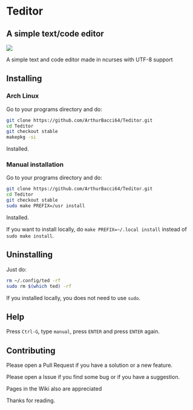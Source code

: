 # Teditor
## A simple text/code editor

<image src="teditor.gif">

A simple text and code editor made in ncurses with UTF-8 support

## Installing

### Arch Linux

Go to your programs directory and do:

```sh
git clone https://github.com/ArthurBacci64/Teditor.git
cd Teditor
git checkout stable
makepkg -si
```

Installed.

### Manual installation

Go to your programs directory and do: 

```sh
git clone https://github.com/ArthurBacci64/Teditor.git
cd Teditor
git checkout stable
sudo make PREFIX=/usr install
```

Installed.

If you want to install locally, do `make PREFIX=~/.local install` instead of `sudo make install`.

## Uninstalling

Just do:

```sh
rm ~/.config/ted -rf
sudo rm $(which ted) -rf
```

If you installed locally, you does not need to use `sudo`.

## Help

Press `Ctrl-G`, type `manual`, press `ENTER` and press `ENTER` again.

## Contributing

Please open a Pull Request if you have a solution or a new feature.

Please open a Issue if you find some bug or if you have a suggestion.

Pages in the Wiki also are appreciated

Thanks for reading.
